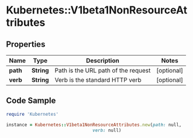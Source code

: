 # Kubernetes::V1beta1NonResourceAttributes

## Properties

Name | Type | Description | Notes
------------ | ------------- | ------------- | -------------
**path** | **String** | Path is the URL path of the request | [optional] 
**verb** | **String** | Verb is the standard HTTP verb | [optional] 

## Code Sample

```ruby
require 'Kubernetes'

instance = Kubernetes::V1beta1NonResourceAttributes.new(path: null,
                                 verb: null)
```


